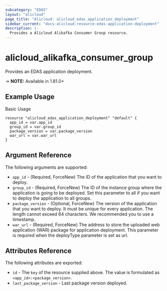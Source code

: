 ```yaml
---
subcategory: "EDAS"
layout: "alicloud"
page_title: "Alicloud: alicloud_edas_application_deployment"
sidebar_current: "docs-alicloud-resource-edas-application-deployment"
description: |-
  Provides a Alicloud Alikafka Consumer Group resource.
---
```


# alicloud\_alikafka\_consumer\_group

Provides an EDAS application deployment.

-> **NOTE:** Available in 1.81.0+

## Example Usage

Basic Usage

```
resource "alicloud_edas_application_deployment" "default" {
  app_id = var.app_id
  group_id = var.group_id
  package_version = var.package_version
  war_url = var.war_url
}
```

## Argument Reference

The following arguments are supported:

* `app_id` - (Required, ForceNew) The ID of the application that you want to deploy.
* `group_id` - (Required, ForceNew) The ID of the instance group where the application is going to be deployed. Set this parameter to all if you want to deploy the application to all groups.
* `package_version` - (Optional, ForceNew) The version of the application that you want to deploy. It must be unique for every application. The length cannot exceed 64 characters. We recommended you to use a timestamp.
* `war_url` - (Required, ForceNew) The address to store the uploaded web application (WAR) package for application deployment. This parameter is required when the deployType parameter is set as url.

## Attributes Reference

The following attributes are exported:

* `id` - The `key` of the resource supplied above. The value is formulated as `<app_id>:<package_version>`.
* `last_package_version` - Last package version deployed.

